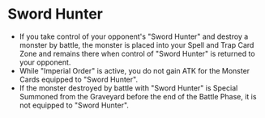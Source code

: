 # Sword Hunter

*   If you take control of your opponent's "Sword Hunter" and destroy a monster by battle, the monster is placed into your Spell and Trap Card Zone and remains there when control of "Sword Hunter" is returned to your opponent.
*   While "Imperial Order" is active, you do not gain ATK for the Monster Cards equipped to "Sword Hunter".
*   If the monster destroyed by battle with "Sword Hunter" is Special Summoned from the Graveyard before the end of the Battle Phase, it is not equipped to "Sword Hunter".
